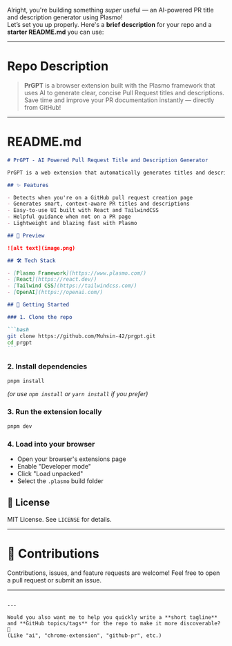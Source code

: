 Alright, you're building something _super_ useful — an AI-powered PR title and description generator using Plasmo!  
Let’s set you up properly. Here's a **brief description** for your repo and a **starter README.md** you can use:

---

# Repo Description

> **PrGPT** is a browser extension built with the Plasmo framework that uses AI to generate clear, concise Pull Request titles and descriptions. Save time and improve your PR documentation instantly — directly from GitHub!

---

# README.md

````markdown
# PrGPT - AI Powered Pull Request Title and Description Generator

PrGPT is a web extension that automatically generates titles and descriptions for your GitHub Pull Requests with the help of AI. Built using the [Plasmo Framework](https://www.plasmo.com/), PrGPT integrates seamlessly into your workflow, helping you write better PRs faster.

## ✨ Features

- Detects when you're on a GitHub pull request creation page
- Generates smart, context-aware PR titles and descriptions
- Easy-to-use UI built with React and TailwindCSS
- Helpful guidance when not on a PR page
- Lightweight and blazing fast with Plasmo

## 📸 Preview

![alt text](image.png)

## 🛠️ Tech Stack

- [Plasmo Framework](https://www.plasmo.com/)
- [React](https://react.dev/)
- [Tailwind CSS](https://tailwindcss.com/)
- [OpenAI](https://openai.com/)

## 🚀 Getting Started

### 1. Clone the repo

```bash
git clone https://github.com/Muhsin-42/prgpt.git
cd prgpt
```
````

### 2. Install dependencies

```bash
pnpm install
```

_(or use `npm install` or `yarn install` if you prefer)_

### 3. Run the extension locally

```bash
pnpm dev
```

### 4. Load into your browser

- Open your browser's extensions page
- Enable "Developer mode"
- Click "Load unpacked"
- Select the `.plasmo` build folder

## 📜 License

MIT License. See `LICENSE` for details.

---

# 🙌 Contributions

Contributions, issues, and feature requests are welcome! Feel free to open a pull request or submit an issue.

---

```

---

Would you also want me to help you quickly write a **short tagline** and **GitHub topics/tags** for the repo to make it more discoverable? 🚀
(Like "ai", "chrome-extension", "github-pr", etc.)
```
